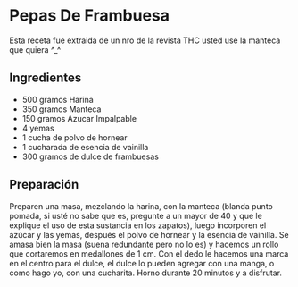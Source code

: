 # Pepas De Frambuesa
Esta receta fue extraida de un nro de la revista THC usted use la manteca que quiera ^_^

## Ingredientes
- 500 gramos Harina
- 350 gramos Manteca
- 150 gramos Azucar Impalpable
- 4 yemas
- 1 cucha de polvo de hornear
- 1 cucharada de esencia de vainilla
- 300 gramos de dulce de frambuesas

## Preparación
Preparen una masa, mezclando la harina, con la manteca (blanda punto pomada, si usté no sabe que es, pregunte a un mayor de 40 y que le explique el uso de esta sustancia en los zapatos), luego incorporen el azúcar y las yemas, después el polvo de hornear y la esencia de vainilla. 
Se amasa bien la masa (suena redundante pero no lo es) y  hacemos un rollo que cortaremos en medallones de 1 cm.
Con el dedo  le hacemos una marca en el centro para el dulce, el dulce lo pueden agregar con una manga, o como hago yo, con una cucharita.
Horno durante 20 minutos y a disfrutar.
